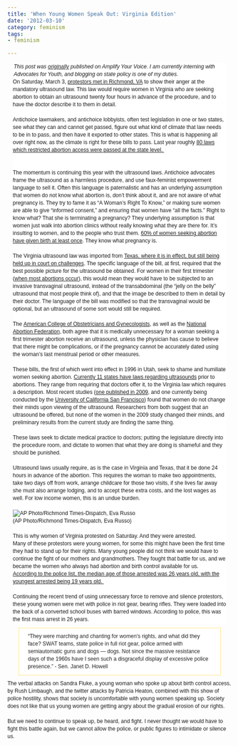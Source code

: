 ```yaml
---
title: 'When Young Women Speak Out: Virginia Edition'
date: '2012-03-10'
category: feminism
tags:
- feminism

---
```


<div dir="ltr" style="text-align:left;">
<div class="separator" style="clear:both;text-align:center;"></div>
<div style="background-color:white;height:auto;margin-left:1em;margin-right:1em;max-width:535px;"><i><span style="font-family:'Trebuchet MS', verdana, arial, sans-serif;"><span style="font-size:12px;line-height:17px;">This post was <a href="http://www.amplifyyourvoice.org/u/nikki_liz/2012/3/7/Virginias-Ultrasound-Laws-Young-Women-Must-Continue-To-Be-Heard" target="_blank">originally</a> published on Amplify Your Voice. I am currently interning with Advocates for Youth, and blogging on state policy is one of my duties.</span></span></i></div>
<div style="background-color:white;font-family:'Trebuchet MS', verdana, arial, sans-serif;font-size:12px;height:auto;line-height:17px;margin-left:1em;margin-right:1em;max-width:535px;"></div>
<div style="background-color:white;font-family:'Trebuchet MS', verdana, arial, sans-serif;font-size:12px;height:auto;line-height:17px;margin-left:1em;margin-right:1em;max-width:535px;">On Saturday, March 3, <a style="font-family:inherit;font-size:inherit;height:auto;max-width:535px;outline-color:initial;outline-style:initial;outline-width:0;" href="http://www.washingtonpost.com/blogs/virginia-politics/post/more-than-30-arrested-at-anti-abortion-rally-in-richmond/2012/03/03/gIQAWFyJpR_blog.html">protestors met in Richmond, VA</a> to show their anger at the mandatory ultrasound law. This law would require women in Virginia who are seeking abortion to obtain an ultrasound twenty four hours in advance of the procedure, and to have the doctor describe it to them in detail.<br style="height:auto;max-width:535px;" /><br style="height:auto;max-width:535px;" />Antichoice lawmakers, and antichoice lobbyists, often test legislation in one or two states, see what they can and cannot get passed, figure out what kind of climate that law needs to be in to pass, and then have it exported to other states. This is what is happening all over right now, as the climate is right for these bills to pass. Last year roughly <a style="font-family:inherit;font-size:inherit;height:auto;max-width:535px;outline-color:initial;outline-style:initial;outline-width:0;" href="http://www.guttmacher.org/media/inthenews/2011/07/13/index.html">80 laws which restricted abortion access were passed at the state level. </a></div>
<div style="background-color:white;font-family:'Trebuchet MS', verdana, arial, sans-serif;font-size:12px;height:auto;line-height:17px;margin-left:1em;margin-right:1em;max-width:535px;"></div>
<div style="background-color:white;font-family:'Trebuchet MS', verdana, arial, sans-serif;font-size:12px;height:auto;line-height:17px;margin-left:1em;margin-right:1em;max-width:535px;"><!--more--><br style="height:auto;max-width:535px;" /><br style="height:auto;max-width:535px;" />The momentum is continuing this year with the ultrasound laws. Antichoice advocates frame the ultrasound as a harmless procedure, and use faux-feminist empowerment language to sell it. Often this language is paternalistic and has an underlying assumption that women do not know what abortion is, don’t think about it, and are not aware of what pregnancy is. They try to fame it as “A Woman’s Right To Know,” or making sure women are able to give “informed consent,” and ensuring that women have “all the facts.” Right to know what? That she is terminating a pregnancy? They underlying assumption is that women just walk into abortion clinics without really knowing what they are there for. It’s insulting to women, and to the people who trust them. <a style="font-family:inherit;font-size:inherit;height:auto;max-width:535px;outline-color:initial;outline-style:initial;outline-width:0;" href="http://www.guttmacher.org/pubs/US-Abortion-Patients.pdf">60% of women seeking abortion have given birth at least once</a>. They know what pregnancy is. <br style="height:auto;max-width:535px;" /><br style="height:auto;max-width:535px;" />The Virginia ultrasound law was imported from <a style="font-family:inherit;font-size:inherit;height:auto;max-width:535px;outline-color:initial;outline-style:initial;outline-width:0;" href="http://www.reuters.com/article/2012/01/14/us-texas-abortion-idUSTRE80C2BD20120114">Texas, where it is in effect, but still being held up in court on challenges</a>. The specific language of the bill, at first, required that the best possible picture for the ultrasound be obtained. For women in their first trimester (<a style="font-family:inherit;font-size:inherit;height:auto;max-width:535px;outline-color:initial;outline-style:initial;outline-width:0;" href="http://www.guttmacher.org/pubs/fb_induced_abortion.html">when most abortions occur</a>), this would mean they would have to be subjected to an invasive transvaginal ultrasound, instead of the transabdominal (the “jelly on the belly” ultrasound that most people think of), and that the image be described to them in detail by their doctor. The language of the bill was modified so that the transvaginal would be optional, but an ultrasound of some sort would still be required.<br style="height:auto;max-width:535px;" /><br style="height:auto;max-width:535px;" />The <a style="font-family:inherit;font-size:inherit;height:auto;max-width:535px;outline-color:initial;outline-style:initial;outline-width:0;" href="http://www.acog.org/">American College of Obstetricians and Gynecologists</a>, as well as the <a style="font-family:inherit;font-size:inherit;height:auto;max-width:535px;outline-color:initial;outline-style:initial;outline-width:0;" href="http://www.prochoice.org/">National Abortion Federation</a>, both agree that it is medically unnecessary for a woman seeking a first trimester abortion receive an ultrasound, unless the physician has cause to believe that there might be complications, or if the pregnancy cannot be accurately dated using the woman’s last menstrual period or other measures. <br style="height:auto;max-width:535px;" /><br style="height:auto;max-width:535px;" />These bills, the first of which went into effect in 1996 in Utah, seek to shame and humiliate women seeking abortion. <a style="font-family:inherit;font-size:inherit;height:auto;max-width:535px;outline-color:initial;outline-style:initial;outline-width:0;" href="http://www.guttmacher.org/statecenter/spibs/spib_RFU.pdf">Currently 11 states have laws regarding ultrasounds</a> prior to abortions. They range from requiring that doctors offer it, to the Virginia law which requires a description. Most recent studies (<a style="font-family:inherit;font-size:inherit;height:auto;max-width:535px;outline-color:initial;outline-style:initial;outline-width:0;" href="http://www.ncbi.nlm.nih.gov/pubmed/19340704">one published in 2009</a>, and one currently being conducted by the <a style="font-family:inherit;font-size:inherit;height:auto;max-width:535px;outline-color:initial;outline-style:initial;outline-width:0;" href="http://www.rawstory.com/rs/2012/02/06/study-ultrasounds-dont-stop-planned-abortions/">University of California San Francisco</a>) found that women do not change their minds upon viewing of the ultrasound. Researchers from both suggest that an ultrasound be offered, but none of the women in the 2009 study changed their minds, and preliminary results from the current study are finding the same thing. <br style="height:auto;max-width:535px;" /><br style="height:auto;max-width:535px;" />These laws seek to dictate medical practice to doctors; putting the legislature directly into the procedure room, and dictate to women that what they are doing is shameful and they should be punished.<br style="height:auto;max-width:535px;" /><br style="height:auto;max-width:535px;" />Ultrasound laws usually require, as is the case in Virginia and Texas, that it be done 24 hours in advance of the abortion. This requires the woman to make two appointments, take two days off from work, arrange childcare for those two visits, if she lives far away she must also arrange lodging, and to accept these extra costs, and the lost wages as well. For low income women, this is an undue burden. <br style="height:auto;max-width:535px;" /><br style="height:auto;max-width:535px;" /><img src="http://www.washingtonpost.com/rf/image_296w/WashingtonPost/Content/Blogs/virginia-politics/Images/Abortion_Protest_Arrests_035eb.jpg?uuid=h9UnamV9EeGi8kaOgZ8ndw" alt="AP Photo/Richmond Times-Dispatch, Eva Russo" /><br style="height:auto;max-width:535px;" />(AP Photo/Richmond Times-Dispatch, Eva Russo)<br style="height:auto;max-width:535px;" /><br style="height:auto;max-width:535px;" />This is why women of Virginia protested on Saturday. And they were arrested.<br style="height:auto;max-width:535px;" />Many of these protestors were young women, for some this might have been the first time they had to stand up for their rights. Many young people did not think we would have to continue the fight of our mothers and grandmothers. They fought that battle for us, and we became the women who always had abortion and birth control available for us. <br style="height:auto;max-width:535px;" /><a style="font-family:inherit;font-size:inherit;height:auto;max-width:535px;outline-color:initial;outline-style:initial;outline-width:0;" href="http://www.washingtonpost.com/local/dems-say-va-abortion-rights-protesters-were-intimidated-gop-defends-state-capitol-police/2012/03/05/gIQAvqRwsR_story.html">According to the police list, the median age of those arrested was 26 years old, with the youngest arrested being 19 years old. </a><br style="height:auto;max-width:535px;" /><br style="height:auto;max-width:535px;" />Continuing the recent trend of using unnecessary force to remove and silence protestors, these young women were met with police in riot gear, bearing rifles. They were loaded into the back of a converted school buses with barred windows. According to police, this was the first mass arrest in 26 years.</div>
<blockquote style="background-attachment:scroll;background-clip:initial;background-color:white;background-image:none;background-origin:initial;background-position:0 0;background-repeat:repeat repeat;border-image:initial;color:#222222;font-family:'Trebuchet MS', verdana, arial, sans-serif;font-size:12px;height:auto;line-height:17px;max-width:535px;margin:10px 25px;padding:10px 20px;border:1px dotted #ffcc00;">
<div style="height:auto;max-width:535px;margin:0;padding:0;">“They were marching and chanting for women’s rights, and what did they face? SWAT teams, state police in full riot gear, police armed with semiautomatic guns and dogs — dogs. Not since the massive resistance days of the 1960s have I seen such a disgraceful display of excessive police presence.” - Sen. Janet D. Howell</div></blockquote>
<span style="background-color:white;font-family:'Trebuchet MS', verdana, arial, sans-serif;font-size:12px;line-height:17px;">The verbal attacks on Sandra Fluke, a young woman who spoke up about birth control access, by Rush Limbaugh, and the twitter attacks by Patricia Heaton, combined with this show of police hostility, shows that society is uncomfortable with young women speaking up. Society does not like that us young women are getting angry about the gradual erosion of our rights.</span><br style="background-color:white;font-family:'Trebuchet MS', verdana, arial, sans-serif;font-size:12px;height:auto;line-height:17px;max-width:535px;" /><br style="background-color:white;font-family:'Trebuchet MS', verdana, arial, sans-serif;font-size:12px;height:auto;line-height:17px;max-width:535px;" /><span style="background-color:white;font-family:'Trebuchet MS', verdana, arial, sans-serif;font-size:12px;line-height:17px;">But we need to continue to speak up, be heard, and fight. I never thought we would have to fight this battle again, but we cannot allow the police, or public figures to intimidate or silence us. </span>

</div>
